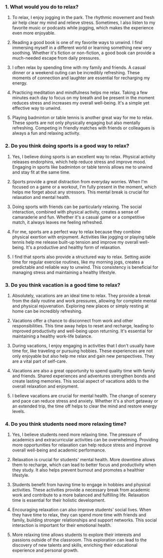### 1. What would you do to relax?

1. To relax, I enjoy jogging in the park. The rhythmic movement and fresh air help clear my mind and relieve stress. Sometimes, I also listen to my favorite music or podcasts while jogging, which makes the experience even more enjoyable.

2. Reading a good book is one of my favorite ways to unwind. I find immersing myself in a different world or learning something new very soothing. Whether it's fiction or non-fiction, a good book can provide a much-needed escape from daily pressures.

3. I often relax by spending time with my family and friends. A casual dinner or a weekend outing can be incredibly refreshing. These moments of connection and laughter are essential for recharging my energy.

4. Practicing meditation and mindfulness helps me relax. Taking a few minutes each day to focus on my breath and be present in the moment reduces stress and increases my overall well-being. It's a simple yet effective way to unwind.

5. Playing badminton or table tennis is another great way for me to relax. These sports are not only physically engaging but also mentally refreshing. Competing in friendly matches with friends or colleagues is always a fun and relaxing activity.

### 2. Do you think doing sports is a good way to relax?

1. Yes, I believe doing sports is an excellent way to relax. Physical activity releases endorphins, which help reduce stress and improve mood. Engaging in sports like badminton or table tennis allows me to unwind and stay fit at the same time.

2. Sports provide a great distraction from everyday worries. When I'm focused on a game or a workout, I'm fully present in the moment, which helps me forget about any stressors. This mental break is crucial for relaxation and mental health.

3. Doing sports with friends can be particularly relaxing. The social interaction, combined with physical activity, creates a sense of camaraderie and fun. Whether it's a casual game or a competitive match, it always leaves me feeling refreshed.

4. For me, sports are a perfect way to relax because they combine physical exertion with enjoyment. Activities like jogging or playing table tennis help me release built-up tension and improve my overall well-being. It's a productive and healthy form of relaxation.

5. I find that sports also provide a structured way to relax. Setting aside time for regular exercise routines, like my morning jogs, creates a predictable and reliable way to unwind. This consistency is beneficial for managing stress and maintaining a healthy lifestyle.

### 3. Do you think vacation is a good time to relax?

1. Absolutely, vacations are an ideal time to relax. They provide a break from the daily routine and work pressures, allowing for complete mental and physical rejuvenation. Exploring new places or simply resting at home can be incredibly refreshing.

2. Vacations offer a chance to disconnect from work and other responsibilities. This time away helps to reset and recharge, leading to improved productivity and well-being upon returning. It's essential for maintaining a healthy work-life balance.

3. During vacations, I enjoy engaging in activities that I don't usually have time for, like traveling or pursuing hobbies. These experiences are not only enjoyable but also help me relax and gain new perspectives. They are a vital part of self-care.

4. Vacations are also a great opportunity to spend quality time with family and friends. Shared experiences and adventures strengthen bonds and create lasting memories. This social aspect of vacations adds to the overall relaxation and enjoyment.

5. I believe vacations are crucial for mental health. The change of scenery and pace can reduce stress and anxiety. Whether it's a short getaway or an extended trip, the time off helps to clear the mind and restore energy levels.

### 4. Do you think students need more relaxing time?

1. Yes, I believe students need more relaxing time. The pressure of academics and extracurricular activities can be overwhelming. Providing more opportunities for relaxation can help reduce stress and improve overall well-being and academic performance.

2. Relaxation is crucial for students' mental health. More downtime allows them to recharge, which can lead to better focus and productivity when they study. It also helps prevent burnout and promotes a healthier lifestyle.

3. Students benefit from having time to engage in hobbies and physical activities. These activities provide a necessary break from academic work and contribute to a more balanced and fulfilling life. Relaxation time is essential for their holistic development.

4. Encouraging relaxation can also improve students' social lives. When they have time to relax, they can spend more time with friends and family, building stronger relationships and support networks. This social interaction is important for their emotional health.

5. More relaxing time allows students to explore their interests and passions outside of the classroom. This exploration can lead to the discovery of new talents and skills, enriching their educational experience and personal growth.